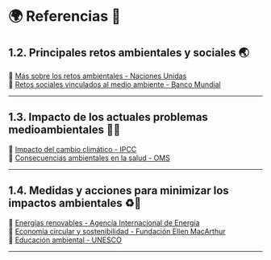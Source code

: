 # 🌍 Referencias 🌱  

## 1.2. Principales retos ambientales y sociales 🌏  

🔗 [Más sobre los retos ambientales - Naciones Unidas](https://www.un.org/es/climatechange)  
🔗 [Retos sociales vinculados al medio ambiente - Banco Mundial](https://www.worldbank.org)  

---

## 1.3. Impacto de los actuales problemas medioambientales 🌋🌳   

🔗 [Impacto del cambio climático - IPCC](https://www.ipcc.ch)  
🔗 [Consecuencias ambientales en la salud - OMS](https://www.who.int)  

---

## 1.4. Medidas y acciones para minimizar los impactos ambientales ♻️🌱   

🔗 [Energías renovables - Agencia Internacional de Energía](https://www.iea.org)  
🔗 [Economía circular y sostenibilidad - Fundación Ellen MacArthur](https://www.ellenmacarthurfoundation.org)  
🔗 [Educación ambiental - UNESCO](https://www.unesco.org)  

--- 

